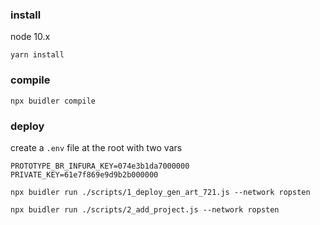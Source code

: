 

### install
node 10.x

`yarn install`

### compile
`npx buidler compile`

### deploy

create a `.env` file at the root with two vars

```
PROTOTYPE_BR_INFURA_KEY=074e3b1da7000000
PRIVATE_KEY=61e7f869e9d9b2b000000
```

`npx buidler run ./scripts/1_deploy_gen_art_721.js --network ropsten`

`npx buidler run ./scripts/2_add_project.js --network ropsten`
